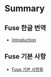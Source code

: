 # Summary

## Fuse 한글 번역
* [Introduction](README.md)

## Fuse 기본 사항
* [Fuse 기본 사항들](fuse-기본-사항들.md)

